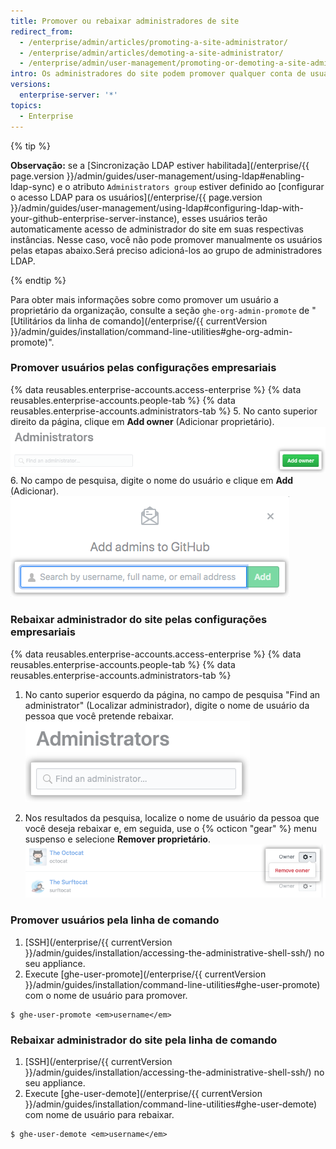 ```yaml
---
title: Promover ou rebaixar administradores de site
redirect_from:
  - /enterprise/admin/articles/promoting-a-site-administrator/
  - /enterprise/admin/articles/demoting-a-site-administrator/
  - /enterprise/admin/user-management/promoting-or-demoting-a-site-administrator
intro: Os administradores do site podem promover qualquer conta de usuário como administrador do site e rebaixar administradores do site para usuários regulares.
versions:
  enterprise-server: '*'
topics:
  - Enterprise
---
```


{% tip %}

**Observação:** se a [Sincronização LDAP estiver habilitada](/enterprise/{{ page.version }}/admin/guides/user-management/using-ldap#enabling-ldap-sync) e o atributo `Administrators group` estiver definido ao [configurar o acesso LDAP para os usuários](/enterprise/{{ page.version }}/admin/guides/user-management/using-ldap#configuring-ldap-with-your-github-enterprise-server-instance), esses usuários terão automaticamente acesso de administrador do site em suas respectivas instâncias. Nesse caso, você não pode promover manualmente os usuários pelas etapas abaixo.Será preciso adicioná-los ao grupo de administradores LDAP.

{% endtip %}

Para obter mais informações sobre como promover um usuário a proprietário da organização, consulte a seção `ghe-org-admin-promote` de "[Utilitários da linha de comando](/enterprise/{{ currentVersion }}/admin/guides/installation/command-line-utilities#ghe-org-admin-promote)".

### Promover usuários pelas configurações empresariais

{% data reusables.enterprise-accounts.access-enterprise %}
{% data reusables.enterprise-accounts.people-tab %}
{% data reusables.enterprise-accounts.administrators-tab %}
5. No canto superior direito da página, clique em **Add owner** (Adicionar proprietário). ![Botão para adicionar administrador](/assets/images/help/business-accounts/business-account-add-admin-button.png)
6. No campo de pesquisa, digite o nome do usuário e clique em **Add** (Adicionar). ![Campo de pesquisa para adicionar administrador](/assets/images/help/business-accounts/business-account-search-to-add-admin.png)

### Rebaixar administrador do site pelas configurações empresariais

{% data reusables.enterprise-accounts.access-enterprise %}
{% data reusables.enterprise-accounts.people-tab %}
{% data reusables.enterprise-accounts.administrators-tab %}
1. No canto superior esquerdo da página, no campo de pesquisa "Find an administrator" (Localizar administrador), digite o nome de usuário da pessoa que você pretende rebaixar. ![Campo de pesquisa para localizar administrador](/assets/images/help/business-accounts/business-account-search-for-admin.png)

1. Nos resultados da pesquisa, localize o nome de usuário da pessoa que você deseja rebaixar e, em seguida, use o {% octicon "gear" %} menu suspenso e selecione **Remover proprietário**. ![Remover da opção empresa](/assets/images/help/business-accounts/demote-admin-button.png)

### Promover usuários pela linha de comando

1. [SSH](/enterprise/{{ currentVersion }}/admin/guides/installation/accessing-the-administrative-shell-ssh/) no seu appliance.
2. Execute [ghe-user-promote](/enterprise/{{ currentVersion }}/admin/guides/installation/command-line-utilities#ghe-user-promote) com o nome de usuário para promover.
  ```shell
  $ ghe-user-promote <em>username</em>
  ```

### Rebaixar administrador do site pela linha de comando

1. [SSH](/enterprise/{{ currentVersion }}/admin/guides/installation/accessing-the-administrative-shell-ssh/) no seu appliance.
2. Execute [ghe-user-demote](/enterprise/{{ currentVersion }}/admin/guides/installation/command-line-utilities#ghe-user-demote) com nome de usuário para rebaixar.
  ```shell
  $ ghe-user-demote <em>username</em>
  ```
